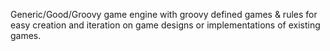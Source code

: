 Generic/Good/Groovy game engine with groovy defined games & rules for easy creation and iteration on game designs or implementations of existing games.